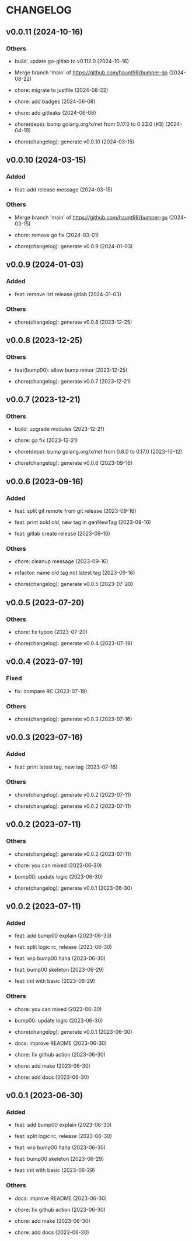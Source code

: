# CHANGELOG

## v0.0.11 (2024-10-16)

### Others

- build: update go-gitlab to v0.112.0 (2024-10-16)

- Merge branch 'main' of https://github.com/haunt98/bumper-go (2024-08-22)

- chore: migrate to justfile (2024-08-22)

- chore: add badges (2024-06-08)

- chore: add gitleaks (2024-06-08)

- chore(deps): bump golang.org/x/net from 0.17.0 to 0.23.0 (#3) (2024-04-19)

- chore(changelog): generate v0.0.10 (2024-03-15)

## v0.0.10 (2024-03-15)

### Added

- feat: add release message (2024-03-15)

### Others

- Merge branch 'main' of https://github.com/haunt98/bumper-go (2024-03-15)

- chore: remove go fix (2024-03-01)

- chore(changelog): generate v0.0.9 (2024-01-03)

## v0.0.9 (2024-01-03)

### Added

- feat: remove list release gitlab (2024-01-03)

### Others

- chore(changelog): generate v0.0.8 (2023-12-25)

## v0.0.8 (2023-12-25)

### Others

- feat(bump00): allow bump minor (2023-12-25)

- chore(changelog): generate v0.0.7 (2023-12-21)

## v0.0.7 (2023-12-21)

### Others

- build: upgrade modules (2023-12-21)

- chore: go fix (2023-12-21)

- chore(deps): bump golang.org/x/net from 0.8.0 to 0.17.0 (2023-10-12)

- chore(changelog): generate v0.0.6 (2023-09-16)

## v0.0.6 (2023-09-16)

### Added

- feat: split git remote from git release (2023-09-16)

- feat: print bold old, new tag in genNewTag (2023-09-16)

- feat: gitlab create release (2023-09-16)

### Others

- chore: cleanup message (2023-09-16)

- refactor: name old tag not latest tag (2023-09-16)

- chore(changelog): generate v0.0.5 (2023-07-20)

## v0.0.5 (2023-07-20)

### Others

- chore: fix typoo (2023-07-20)

- chore(changelog): generate v0.0.4 (2023-07-19)

## v0.0.4 (2023-07-19)

### Fixed

- fix: compare RC (2023-07-19)

### Others

- chore(changelog): generate v0.0.3 (2023-07-16)

## v0.0.3 (2023-07-16)

### Added

- feat: print latest tag, new tag (2023-07-16)

### Others

- chore(changelog): generate v0.0.2 (2023-07-11)

- chore(changelog): generate v0.0.2 (2023-07-11)

## v0.0.2 (2023-07-11)

### Others

- chore(changelog): generate v0.0.2 (2023-07-11)

- chore: you can mixed (2023-06-30)

- bump00: update logic (2023-06-30)

- chore(changelog): generate v0.0.1 (2023-06-30)

## v0.0.2 (2023-07-11)

### Added

- feat: add bump00 explain (2023-06-30)

- feat: split logic rc, release (2023-06-30)

- feat: wip bump00 haha (2023-06-30)

- feat: bump00 skeleton (2023-06-29)

- feat: init with basic (2023-06-29)

### Others

- chore: you can mixed (2023-06-30)

- bump00: update logic (2023-06-30)

- chore(changelog): generate v0.0.1 (2023-06-30)

- docs: improve README (2023-06-30)

- chore: fix github action (2023-06-30)

- chore: add make (2023-06-30)

- chore: add docs (2023-06-30)

## v0.0.1 (2023-06-30)

### Added

- feat: add bump00 explain (2023-06-30)

- feat: split logic rc, release (2023-06-30)

- feat: wip bump00 haha (2023-06-30)

- feat: bump00 skeleton (2023-06-29)

- feat: init with basic (2023-06-29)

### Others

- docs: improve README (2023-06-30)

- chore: fix github action (2023-06-30)

- chore: add make (2023-06-30)

- chore: add docs (2023-06-30)
